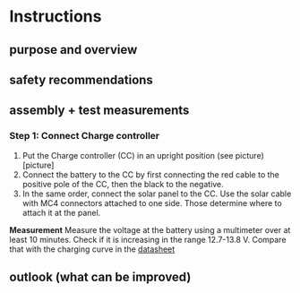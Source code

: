 # Instructions

## purpose and overview


## safety recommendations


## assembly + test measurements

### Step 1: Connect Charge controller
1. Put the Charge controller (CC) in an upright position (see picture)
[picture]
2. Connect the battery to the CC by first connecting the red cable to the positive pole of the CC, then the black to the negative.
3. In the same order, connect the solar panel to the CC.
Use the solar cable with MC4 connectors attached to one side.
Those determine where to attach it at the panel.

**Measurement**
Measure the voltage at the battery using a multimeter over at least 10 minutes.
Check if it is increasing in the range 12.7-13.8 V.
Compare that with the charging curve in the [datasheet](https://asset.conrad.com/media10/add/160267/c1/-/en/000250916DS01/datablad-250916-conrad-energy-12-v-12-ah-loodaccu-12-v-12-ah-loodvlies-agm-b-x-h-x-d-151-x-95-x-98-mm-kabelschoen-635-mm-onderhouds.pdf)




## outlook (what can be improved)

